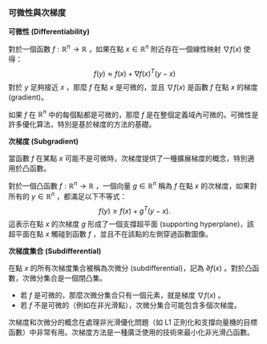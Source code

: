 ### 可微性與次梯度

**可微性 (Differentiability)**

對於一個函數  $f: \mathbb{R}^n \rightarrow \mathbb{R}$ ，如果在點  $x \in \mathbb{R}^n$  附近存在一個線性映射  $\nabla f(x)$  使得：
$$f(y) \approx f(x) + \nabla f(x)^T (y - x)$$
對於  $y$  足夠接近  $x$ ，那麼  $f$  在點  $x$  是可微的，並且  $\nabla f(x)$  是函數  $f$  在點  $x$  的梯度 (gradient)。

如果  $f$  在  $\mathbb{R}^n$  中的每個點都是可微的，那麼  $f$  是在整個定義域內可微的。可微性是許多優化算法，特別是基於梯度的方法的基礎。

**次梯度 (Subgradient)**

當函數  $f$  在某點  $x$  可能不是可微時，次梯度提供了一種擴展梯度的概念，特別適用於凸函數。

對於一個凸函數  $f: \mathbb{R}^n \rightarrow \mathbb{R}$ ，一個向量  $g \in \mathbb{R}^n$  稱為  $f$  在點  $x$  的次梯度，如果對所有的  $y \in \mathbb{R}^n$ ，都滿足以下不等式：
$$f(y) \geq f(x) + g^T (y - x).$$
這表示在點  $x$  的次梯度  $g$  形成了一個支撐超平面 (supporting hyperplane)，該超平面在點  $x$  觸碰到函數  $f$ ，並且不在該點的左側穿過函數圖像。

**次梯度集合 (Subdifferential)**

在點  $x$  的所有次梯度集合被稱為次微分 (subdifferential)，記為  $\partial f(x)$ 。對於凸函數，次微分集合是一個閉凸集。

- 若  $f$  是可微的，那麼次微分集合只有一個元素，就是梯度  $\nabla f(x)$ 。
- 若  $f$  不是可微的（例如在非光滑點），次微分集合可能包含多個次梯度。

次梯度和次微分的概念在處理非光滑優化問題（如 L1 正則化和支撐向量機的目標函數）中非常有用。次梯度方法是一種廣泛使用的技術來最小化非光滑凸函數。